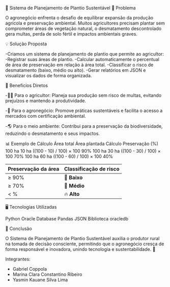 🌱 Sistema de Planejamento de Plantio Sustentável
🧩 Problema

O agronegócio enfrenta o desafio de equilibrar expansão da produção agrícola e preservação ambiental.
Muitos agricultores precisam plantar sem comprometer áreas de vegetação natural, o desmatamento descontrolado gera multas, perda de solo fértil e impactos ambientais graves.

💡 Solução Proposta

-Criamos um sistema de planejamento de plantio que permite ao agricultor:
-Registrar suas áreas de plantio.
-Calcular automaticamente o percentual de área de preservação em relação à área total.
-Classificar o risco de desmatamento (baixo, médio ou alto).
-Gerar relatórios em JSON e visualizar os dados de forma organizada.

🌾 Benefícios Diretos

-👨‍🌾 Para o agricultor:
Planeja sua produção sem risco de multas, evitando prejuízos e mantendo a produtividade.

-🏢 Para o agronegócio:
Promove práticas sustentáveis e facilita o acesso a mercados com certificação ambiental.

-🌎 Para o meio ambiente:
Contribui para a preservação da biodiversidade, reduzindo o desmatamento e seus impactos.

📊 Exemplo de Cálculo
Área total	Área plantada	Cálculo	Preservação (%)
100 ha	10 ha	((100 - 10) / 100) × 100	90%
100 ha	30 ha	((100 - 30) / 100) × 100	70%
100 ha	60 ha	((100 - 60) / 100) × 100	40%


| Preservação da área | Classificação de risco |
| ------------------- | ---------------------- |
| ≥ 90%               | 🌿 **Baixo**           |
| ≥ 70%               | 🌾 **Médio**           |
| < %                 | 🔥 **Alto**            |


🖥️ Tecnologias Utilizadas

Python
Oracle Database
Pandas
JSON
Biblioteca oracledb

🚀 Conclusão

O Sistema de Planejamento de Plantio Sustentável auxilia o produtor rural na tomada de decisão consciente, permitindo que o agronegócio cresça de forma responsável e inovadora, unindo tecnologia e sustentabilidade. 🌿

Integrantes:

- Gabriel Coppola
- Marina Clara Constantino Ribeiro
- Yasmin Kauane Silva Lima
